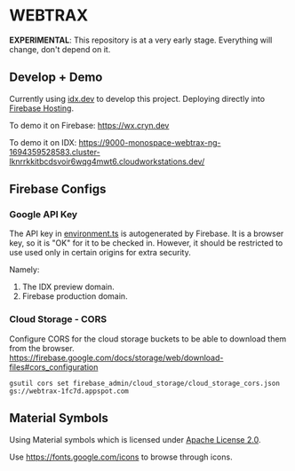 # WEBTRAX

__EXPERIMENTAL__: This repository is at a very early stage. Everything will change, don't depend on it.

## Develop + Demo

Currently using [idx.dev](https://idx.dev) to develop this project. Deploying directly into [Firebase Hosting](https://firebase.google.com/docs/hosting).

To demo it on Firebase: https://wx.cryn.dev

To demo it on IDX: https://9000-monospace-webtrax-ng-1694359528583.cluster-lknrrkkitbcdsvoir6wqg4mwt6.cloudworkstations.dev/

## Firebase Configs

### Google API Key

The API key in [environment.ts](src/environments/environment.ts) is autogenerated by Firebase. It is a browser key, so it is "OK" for it to be checked in. However, it should be restricted to use used only in certain origins for extra security.

Namely:

1. The IDX preview domain.
2. Firebase production domain.


### Cloud Storage - CORS

Configure CORS for the cloud storage buckets to be able to download them from the browser.
https://firebase.google.com/docs/storage/web/download-files#cors_configuration

```
gsutil cors set firebase_admin/cloud_storage/cloud_storage_cors.json gs://webtrax-1fc7d.appspot.com
```

## Material Symbols

Using Material symbols which is licensed under [Apache License 2.0](https://developers.google.com/fonts/docs/material_symbols#licensing).

Use https://fonts.google.com/icons to browse through icons. 
